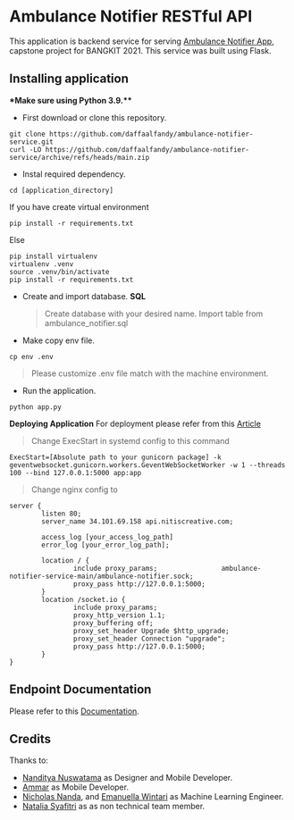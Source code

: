 # Ambulance Notifier RESTful API

This application is backend service for serving [Ambulance Notifier App](https://gitlab.com/musthofaammar/ambulance-notifier), capstone project for BANGKIT 2021. This service was built using Flask.

## Installing application

**\*Make sure using Python 3.9.\*\***

- First download or clone this repository.

```
git clone https://github.com/daffaalfandy/ambulance-notifier-service.git
curl -LO https://github.com/daffaalfandy/ambulance-notifier-service/archive/refs/heads/main.zip
```

- Instal required dependency.

```
cd [application_directory]
```

If you have create virtual environment

```
pip install -r requirements.txt
```

Else

```
pip install virtualenv
virtualenv .venv
source .venv/bin/activate
pip install -r requirements.txt
```

- Create and import database. **SQL**

  > Create database with your desired name.
  > Import table from ambulance_notifier.sql

- Make copy env file.

```
cp env .env
```

> Please customize .env file match with the machine environment.

- Run the application.

```
python app.py
```

**Deploying Application**
For deployment please refer from this [Article](https://dev.to/brandonwallace/deploy-flask-the-easy-way-with-gunicorn-and-nginx-jgc)

> Change ExecStart in systemd config to this command

```
ExecStart=[Absolute path to your gunicorn package] -k geventwebsocket.gunicorn.workers.GeventWebSocketWorker -w 1 --threads 100 --bind 127.0.0.1:5000 app:app
```

> Change nginx config to

```
server {
        listen 80;
        server_name 34.101.69.158 api.nitiscreative.com;

        access_log [your_access_log_path]
        error_log [your_error_log_path];

        location / {
                include proxy_params;                ambulance-notifier-service-main/ambulance-notifier.sock;
                proxy_pass http://127.0.0.1:5000;
        }
        location /socket.io {
                include proxy_params;
                proxy_http_version 1.1;
                proxy_buffering off;
                proxy_set_header Upgrade $http_upgrade;
                proxy_set_header Connection "upgrade";
                proxy_pass http://127.0.0.1:5000;
        }
}
```

## Endpoint Documentation

Please refer to this [Documentation](https://github.com/daffaalfandy/ambulance-notifier-service/blob/main/documentation.md).

## Credits

Thanks to:

- [Nanditya Nuswatama](https://github.com/NandityaNuswatama) as Designer and Mobile Developer.
- [Ammar](https://github.com/musthofaammar) as Mobile Developer.
- [Nicholas Nanda](), and [Emanuella Wintari](https://github.com/Imanuella74/) as Machine Learning Engineer.
- [Natalia Syafitri](https://www.linkedin.com/in/natalia-syafitri-kustanto/) as as non technical team member.
